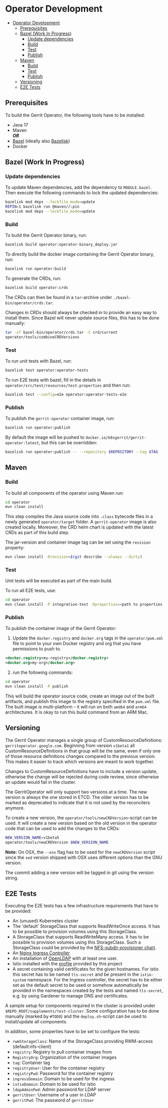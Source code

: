 # Operator Development

- [Operator Development](#operator-development)
  - [Prerequisites](#prerequisites)
  - [Bazel (Work In Progress)](#bazel-work-in-progress)
    - [Update dependencies](#update-dependencies)
    - [Build](#build)
    - [Test](#test)
    - [Publish](#publish)
  - [Maven](#maven)
    - [Build](#build-1)
    - [Test](#test-1)
    - [Publish](#publish-1)
  - [Versioning](#versioning)
  - [E2E Tests](#e2e-tests)

## Prerequisites

To build the Gerrit Operator, the following tools have to be installed:

- Java 17
- Maven\
  ***OR***
- [Bazel](https://github.com/bazelbuild/bazel)
  (ideally also [Bazelisk](https://github.com/bazelbuild/bazelisk))
- Docker

## Bazel (Work In Progress)

### Update dependencies

To update Maven dependencies, add the dependency to `MODULE.bazel`. Then
execute the following commands to lock the updated dependencies:

```sh
bazelisk mod deps --lockfile_mode=update
REPIN=1 bazelisk run @maven//:pin
bazelisk mod deps --lockfile_mode=update
```

### Build

To build the Gerrit Operator binary, run:

```sh
bazelisk build operator:operator-binary_deploy.jar
```

To directly build the docker image containing the Gerrit Operator binary, run:

```sh
bazelisk run operator:build
```

To generate the CRDs, run:

```sh
bazelisk build operator:crds
```

The CRDs can then be found in a `tar`-archive under `./bazel-bin/operator/crds.tar`.

Changes in CRDs should always be checked in to provide an easy way to install
them. Since Bazel will never update source files, this has to be done manually:

```sh
tar -xf bazel-bin/operator/crds.tar -C crd/current
operator/tools/combineCRDVersions
```

### Test

To run unit tests with Bazel, run:

```sh
bazelisk test operator:operator-tests
```

To run E2E tests with bazel, fill in the details in
`operator/src/test/resources/test.properties` and then run:

```sh
bazelisk test --config=e2e operator:operator-tests-e2e
```

### Publish

To publish the `gerrit-operator` container image, run:

```sh
bazelisk run operator:publish
```

By default the image will be pushed to `docker.io/k8sgerrit/gerrit-operator:latest`,
but this can be overridden:

```sh
bazelisk run operator:publish -- --repository $REPOSITORY --tag $TAG
```

## Maven

### Build

To build all components of the operator using Maven run:

```sh
cd operator
mvn clean install
```

This step compiles the Java source code into `.class` bytecode files in a newly
generated `operator/target` folder. A `gerrit-operator` image is also created
locally. Moreover, the CRD helm chart is updated with the latest CRDs as part of
this build step.

The jar-version and container image tag can be set using the `revision` property:

```sh
mvn clean install -Drevision=$(git describe --always --dirty)
```

### Test

Unit tests will be executed as part of the main build.

To run all E2E tests, use:

```sh
cd operator
mvn clean install -P integration-test -Dproperties=<path to properties file>
```

### Publish

To publish the container image of the Gerrit Operator:

1. Update the `docker.registry` and `docker.org` tags in the `operator/pom.xml`
file to point to your own Docker registry and org that you have permissions to
push to.

```xml
<docker.registry>my-registry</docker.registry>
<docker.org>my-org</docker.org>
```

2. run the following commands:

```sh
cd operator
mvn clean install -P publish
```

This will build the operator source code, create an image out of the
built artifacts, and publish this image to the registry specified in the
`pom.xml` file. The built image is multi-platform - it will run on both `amd64`
and `arm64` architectures. It is okay to run this build command from an ARM
Mac.

## Versioning

The Gerrit Operator manages a single group of CustomResourceDefinitions:
`gerritoperator.google.com`. Beginning from version `v1beta1` all
CustomResourceDefinitions in that group will be the same, even if only one of
those resource definitions changes compared to the previous version. This makes
it easier to track which versions are meant to work together.

Changes to CustomResourceDefinitions have to include a version update, otherwise
the change will be rejected during code review, since otherwise an update would
fail in the cluster.

The GerritOperator will only support two versions at a time. The new version is
always the one stored in ETCD. The older version has to be marked as deprecated
to indicate that it is not used by the reconcilers anymore.

To create a new version, the `operator/tools/newCRDVersion`-script can be used.
It will create a new version based on the old version in the operator code that
can be used to add the changes to the CRDs:

```sh
NEW_VERSION_NAME=v1beta5
operator/tools/newCRDVersion $NEW_VERSION_NAME
```

**Note:** On OSX, the `--osx` flag has to be used for the `newCRDVersion` script
since the `sed` version shipped with OSX uses different options than the GNU
version.

The commit adding a new version will be tagged in git using the version string.

## E2E Tests

Executing the E2E tests has a few infrastructure requirements that have to be
provided:

- An (unused) Kubernetes cluster
- The 'default' StorageClass that supports ReadWriteOnce access. It has to be
  possible to provision volumes using this StorageClass.
- A StorageClass that supports ReadWriteMany access. It has to be possible to
  provision volumes using this StorageClass. Such a StorageClass could be provided
  by the [NFS-subdir-provisioner chart](https://github.com/kubernetes-sigs/nfs-subdir-external-provisioner).
- An [Nginx Ingress Controller](https://github.com/kubernetes/ingress-nginx)
- An installation of [OpenLDAP](../supplements/test-cluster/ldap/openldap.yaml)
  with at least one user.
- Istio installed with the [profile](../istio/gerrit.profile.yaml) provided by
  this project
- A secret containing valid certificates for the given hostnames. For istio this
  secret has to be named `tls-secret` and be present in the `istio-system` namespace.
  For the Ingress controller, the secret has to be either set as the default
  secret to be used or somehow automatically be provided in the namespaces created
  by the tests and named `tls-secret`, e.g. by using Gardener to manage DNS and
  certificates.

A sample setup for components required in the cluster is provided under
`$REPO_ROOT/supplements/test-cluster`. Some configuration has to be done manually
(marked by `#TODO`) and the `deploy.sh`-script can be used to install/update all
components.

In addition, some properties have to be set to configure the tests:

- `rwmStorageClass`: Name of the StorageClass providing RWM-access (default:nfs-client)
- `registry`: Registry to pull container images from
- `RegistryOrg`: Organization of the container images
- `tag`: Container tag
- `registryUser`: User for the container registry
- `registryPwd`: Password for the container registry
- `ingressDomain`: Domain to be used for the ingress
- `istioDomain`: Domain to be used for istio
- `ldapAdminPwd`: Admin password for LDAP server
- `gerritUser`: Username of a user in LDAP
- `gerritPwd`: The password of `gerritUser`
